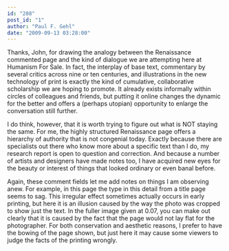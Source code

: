```yaml
---
id: "208"
post_id: "1"
author: "Paul F. Gehl"
date: "2009-09-13 03:28:00"
---
```

Thanks, John, for drawing the analogy between the Renaissance commented page and the kind of dialogue we are attempting here at Humanism For Sale. In fact, the interplay of base text, commentary by several critics across nine or ten centuries, and illustrations in the new technology of print is exactly the kind of cumulative, collaborative scholarship we are hoping to promote. It already exists informally within circles of colleagues and friends, but putting it online changes the dynamic for the better and offers a (perhaps utopian) opportunity to enlarge the conversation still further. 





I do think, however, that it is worth trying to figure out what is NOT staying the same. For me, the highly structured Renaissance page offers a hierarchy of authority that is not congenial today. Exactly because there are specialists out there who know more about a specific text than I do, my research report is open to question and correction. And because a number of artists and designers have made notes too, I have acquired new eyes for the beauty or interest of things that looked ordinary or even banal before.



Again, these comment fields let me add notes on things I am observing anew. For example, in this page the type in this detail from a title page seems to sag. This irregular effect sometimes actually occurs in early printing, but here it is an illusion caused by the way the photo was cropped to show just the text. In the fuller image given at 0.07, you can make out clearly that it is caused by the fact that the page would not lay flat for the photographer. For both conservation and aesthetic reasons, I prefer to have the bowing of the page shown, but just here it may cause some viewers to judge the facts of the printing wrongly.
